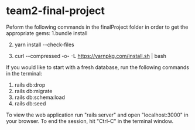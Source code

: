 # team2-final-project
Peform the following commands in the finalProject folder in order to get the appropriate gems:
1.bundle install

2. yarn install --check-files

3. curl --compressed -o- -L https://yarnpkg.com/install.sh | bash


If you would like to start with a fresh database, run the following commands in the terminal:
1. rails db:drop
2. rails db:migrate
3. rails db:schema:load
4. rails db:seed


To view the web application run "rails server" and open "localhost:3000" in your browser. To end the session, hit "Ctrl-C" in the terminal window.